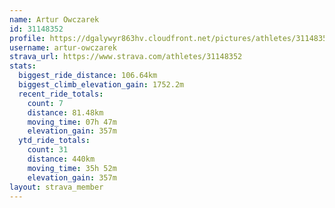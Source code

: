 ```yaml
---
name: Artur Owczarek
id: 31148352
profile: https://dgalywyr863hv.cloudfront.net/pictures/athletes/31148352/15906846/1/large.jpg
username: artur-owczarek
strava_url: https://www.strava.com/athletes/31148352
stats:
  biggest_ride_distance: 106.64km
  biggest_climb_elevation_gain: 1752.2m
  recent_ride_totals:
    count: 7
    distance: 81.48km
    moving_time: 07h 47m
    elevation_gain: 357m
  ytd_ride_totals:
    count: 31
    distance: 440km
    moving_time: 35h 52m
    elevation_gain: 357m
layout: strava_member
--- 
```

